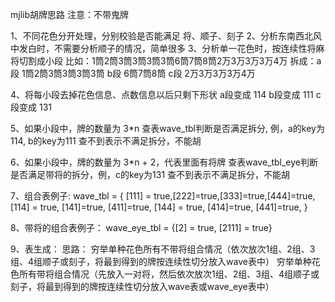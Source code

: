 mjlib胡牌思路 注意：不带鬼牌

1、不同花色分开处理，分别校验是否能满足 将、顺子、刻子
2、分析东南西北风中发白时，不需要分析顺子的情况，简单很多
3、分析单一花色时，按连续性将麻将切割成小段
比如：1筒2筒3筒3筒3筒3筒6筒7筒8筒2万3万3万3万4万
拆成：a段 1筒2筒3筒3筒3筒3筒
      b段 6筒7筒8筒
      c段 2万3万3万3万4万

4、将每小段去掉花色信息、点数信息以后只剩下形状
a段变成 114
b段变成 111
c段变成 131

5、如果小段中，牌的数量为 3*n
查表wave_tbl判断是否满足拆分, 例，a的key为114, b的key为111
查不到表示不满足拆分，不能胡

6、如果小段中，牌的数量为 3*n + 2，代表里面有将牌
查表wave_tbl_eye判断是否满足带将的拆分，例，c的key为131
查不到表示不满足拆分，不能胡

7、组合表例子:
wave_tbl = {
    [111] = true,[222]=true,[333]=true,[444]=true,
    [114] = true, [141]=true, [411]=true,
    [144] = true, [414]=true, [441]=true,
}

8、带将的组合表例子：
wave_eye_tbl = {[2] = true, [2111] = true}

9、表生成：
  思路：
      穷举单种花色所有不带将组合情况（依次放次1组、2组、3组、4组顺子或刻子，将最到得到的牌按连续性切分放入wave表中）
      穷举单种花色所有带将组合情况（先放入一对将，然后依次放次1组、2组、3组、4组顺子或刻子，将最到得到的牌按连续性切分放入wave表或wave_eye表中）